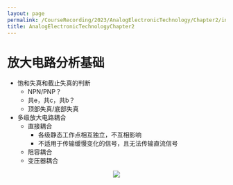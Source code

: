```yaml
---
layout: page
permalink: /CourseRecording/2023/AnalogElectronicTechnology/Chapter2/index.html
title: AnalogElectronicTechnologyChapter2
---
```


# 放大电路分析基础

- 饱和失真和截止失真的判断
    - NPN/PNP？
    - 共e，共c，共b？
    - 顶部失真/底部失真
- 多级放大电路耦合
    - 直接耦合
        - 各级静态工作点相互独立，不互相影响
        - 不适用于传输缓慢变化的信号，且无法传输直流信号
    - 阻容耦合
    - 变压器耦合

<div style="display: flex; justify-content: center;">
  <img src="https://cryoushiwo.oss-cn-hangzhou.aliyuncs.com/images/202409071350793.jpg" style="max-width: 80%; height: auto;">
</div><br>